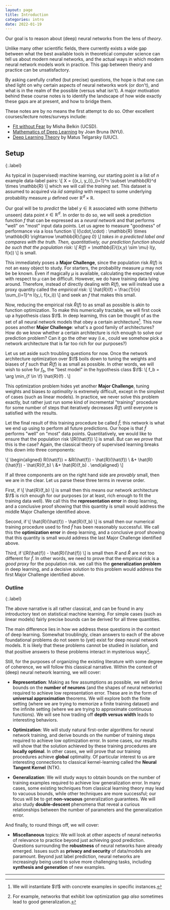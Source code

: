 ```yaml
---
layout: page
title: Introduction
categories: intro
date: 2022-01-19
---
```


Our goal is to reason about (deep) neural networks from the lens of *theory*.

Unlike many other scientific fields, there currently exists a wide gap between what the best available tools in theoretical computer science can tell us about modern neural networks, and the actual ways in which modern neural network models work in practice. This gap between theory and practice can be unsatisfactory.

By asking carefully crafted (but precise) questions, the hope is that one can shed light on why certain aspects of neural networks work (or don't), and what is in the realm of the possible (versus what isn't). A major motivation behind these course notes is to identify the landscape of how wide exactly these gaps are at present, and how to bridge them.

These notes are by no means the first attempt to do so. Other excellent courses/lecture notes/surveys include:

* [Fit without Fear](https://arxiv.org/pdf/2105.14368.pdf) by Misha Belkin (UCSD).
* [Mathematics of Deep Learning](https://www.notion.so/Mathematics-of-Deep-Learning-05cd9255f03842489083ec7cbb6338d5) by Joan Bruna (NYU).
* [Deep Learning Theory](https://mjt.cs.illinois.edu/dlt/) by Matus Telgarsky (UIUC).


## Setup
{:.label}

As typical in (supervised) machine learning, our starting point is a list of $n$ example data-label pairs:
\\[ X = \{(x_i, y_i)\}_{i=1}^n \subset \mathbb{R}^d \times \mathbb{R} \\]
which we will call the *training set*. This dataset is assumed to acquired via *iid sampling* with respect to some underlying probability measure $\mu$ defined over $\mathbb{R}^d \times \mathbb{R}$.

Our goal will be to *predict* the label $y \in \mathbb{R}$ associated with some (hitherto unseen) data point $x \in \mathbb{R}^d$. In order to do so, we will seek a prediction function $f$ that can be expressed as a *neural network* and that performs "well" on "most" input data points. Let us agree to measure "goodness" of performance via a loss function
\\[
l(\cdot,\cdot) : \mathbb{R} \times \mathbb{R} \rightarrow \mathbb{R}_{\geq 0}
\\]
takes in a predicted label and compares with the truth. Then, quantitatively, our prediction function should be such that the population risk:
\\[
R(f) = \mathbb{E}_{(x,y) \sim \mu} l(y, f(x))
\\]
is small.

This immediately poses a **Major Challenge**, since the population risk $R(f)$ is not an easy object to study. For starters, the probability measure $\mu$ may not be be known. Even if magically $\mu$ is available, calculating the expected value with respect to $\mu$ can be difficult. However, we do have training data lying around. Therefore, instead of directly dealing with $R(f)$, we will instead use a proxy quantity called the *empirical risk*:
\\[ \hat{R}(f) = \frac{1}{n} \sum_{i=1}^n l(y_i, f(x_i)) \\]
and seek an $f$ that makes this small.

<script>
macros["\\f"] = "\\mathscr{F}"
</script>

Now, reducing the empirical risk $\hat{R}(f)$ to as small as possible is akin to function optimization. To make this numerically tractable, we will first cook up a hypothesis class $\f$. In deep learning, this can be thought of as the set of all neural network models that obey a certain architecture[^fn1]. This now poses another **Major Challenge**: what's a good family of architectures? How do we know whether a certain architecture is rich enough to solve our prediction problem? Can it go the other way (i.e., could we somehow pick a network architecture that is far too rich for our purposes?)

Let us set aside such troubling questions for now. Once the network architecture optimization over $\f$ boils down to tuning the weights and biases of $f$ such that $\hat{R}(f)$ is as small as possible. In other words, we will wish to solve for $f_b$, the "best model" in the hypothesis class $\f$:
\\[
f_b = \arg \min_{f \in \f} \hat{R}(f) .
\\]  

This optimization problem hides yet another **Major Challenge**, tuning weights and biases *to optimality* is extremely difficult, except in the simplest of cases (such as linear models). In practice, we never solve this problem exactly, but rather just run some kind of incremental "training" procedure for some number of steps that iteratively decreases $\hat{R}(f)$ until everyone is satisfied with the results.

Let the final result of this training procedure be called $\hat{f}$; this network is what we end up using to perform all future predictions. Our hope is that $\hat{f}$ performs "well" on "most" data points. Quantitatively, we would like to ensure that the population risk
\\[R(\hat{f}) \\]
is small. But can we *prove* that this is the case? Again, the classical theory of supervised learning breaks this down into three components:

\\[
\begin{aligned}
R(\hat{f}) = &R(\hat{f}) - \hat{R}(\hat{f}) \\
          &+ \hat{R}(\hat{f}) - \hat{R}(f_b) \\
          &+ \hat{R}(f_b) .
\end{aligned}
\\]

If all three components are on the right hand side are *provably* small, then we are in the clear. Let us parse these three terms in reverse order.

First, if
\\[ \hat{R}(f_b) \\]
is small then this means our network architecture $\f$ is rich enough for our purposes (or at least, rich enough to fit the training data well). We call this the **representation error** in deep learning, and a conclusive proof showing that this quantity is small would address the middle Major Challenge identified above.

Second, if
\\[ \hat{R}(\hat{f}) - \hat{R}(f_b) \\]
is small then our numerical training procedure used to find $\hat{f}$ has been reasonably successful. We call this the **optimization error** in deep learning, and a conclusive proof showing that this quantity is small would address the last Major Challenge identified above.

Third, if
\\[R(\hat{f}) - \hat{R}(\hat{f}) \\]
is small then $R$ and $\hat{R}$ are not too different for $\hat{f}$. In other words, we need to prove that the empirical risk is a *good proxy* for the population risk. we call this the **generalization problem** in deep learning, and a decisive solution to this problem would address the first Major Challenge identified above.

### Outline
{:.label}

The above narrative is all rather classical, and can be found in any introductory text on statistical machine learning. For simple cases (such as linear models) fairly precise bounds can be derived for all three quantities.   

The main difference lies in how we address these questions in the context of deep learning. Somewhat troublingly, clean answers to each of the above foundational problems do not seem to (yet) exist for deep neural network models. It is likely that these problems cannot be studied in isolation, and that positive answers to these problems interact in mysterious ways[^fn2].

Still, for the purposes of organizing the existing literature with some degree of coherence, we will follow this classical narrative. Within the context of (deep) neural network learning, we will cover:

* **Representation**: Making as few assumptions as possible, we will derive bounds on the **number of neurons** (and the shapes of neural networks) required to achieve low representation error. These are in the form of **universal approximation** theorems. We will explore both the finite setting (where we are trying to memorize a finite training dataset) and the infinite setting (where we are trying to approximate continuous functions). We will see how trading off **depth versus width** leads to interesting behaviors.

* **Optimization**: We will study natural first-order algorithms for neural network training, and derive bounds on the number of training steps required to achieve low optimization error. In some cases, our results will show that the solution achieved by these training procedures are **locally optimal**. In other cases, we will prove that our training procedures achieve **global** optimality. Of particular interest to us are interesting connections to classical kernel-learning called the **Neural Tangent Kernel** (NTK).

* **Generalization**: We will study ways to obtain bounds on the number of training examples required to achieve low generalization error. In many cases, some existing techniques from classical learning theory may lead to vacuous bounds, while other techniques are more successful; our focus will be to get **non-vacuous** generalization guarantees. We will also study **double-descent** phenomena that reveal a curious relationships between the number of parameters and the generalization error.  

And finally, to round things off, we will cover:

* **Miscellaneous** topics: We will look at other aspects of neural networks of relevance to practice beyond just achieving good prediction. Questions surrounding the **robustness** of neural networks have already emerged. Issues such as **privacy and security** of data/models are paramount. Beyond just label prediction, neural networks are increasingly being used to solve more challenging tasks, including  **synthesis and generation** of new examples.

---

[^fn1]:
    We will instantiate $\f$ with concrete examples in specific instances.

[^fn2]:
    For example, networks that exhibit low optimization gap *also* sometimes lead to good generalization.
